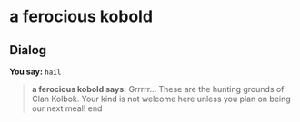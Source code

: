 # a ferocious kobold


## Dialog

**You say:** `hail`



>**a ferocious kobold says:** Grrrrr... These are the hunting grounds of Clan Kolbok. Your kind is not welcome here unless you plan on being our next meal!
end